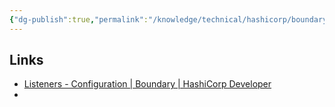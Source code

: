 ```yaml
---
{"dg-publish":true,"permalink":"/knowledge/technical/hashicorp/boundary/boundary/","noteIcon":""}
---
```


## Links
- [Listeners - Configuration | Boundary | HashiCorp Developer](https://developer.hashicorp.com/boundary/docs/configuration/listener?optInFrom=boundary-io)
- 